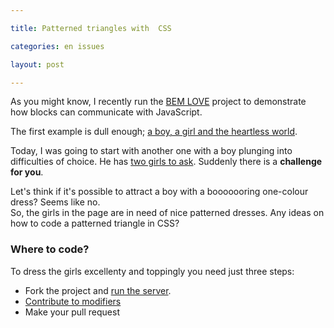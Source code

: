 ```yaml
---

title: Patterned triangles with  CSS

categories: en issues

layout: post

---
```


As you might know, I recently run the [BEM
LOVE](https://github.com/toivonen/bem-love) project to demonstrate how blocks
can communicate with JavaScript.

The first example is dull enough; [a boy, a girl and the heartless
world](http://toivonen.github.com/bem-love/desktop.bundles/ask-her-what-music-she-likes/ask-her-what-music-she-likes.html).

Today, I was going to start with another one with a boy plunging into
difficulties of choice. He has [two girls to
ask](http://toivonen.github.com/bem-love/desktop.bundles/choose-the-one/choose-the-one.html).
Suddenly there is a **challenge for you**.

Let's think if it's possible to attract a boy with a booooooring one-colour
dress? Seems like no.<br/>
So, the girls in the page are in need of nice patterned dresses. Any ideas on
how to code a patterned triangle in CSS?

### Where to code?
To dress the girls excellenty and toppingly you need just three steps:

 * Fork the project and [run the
server](https://github.com/toivonen/bem-love#how-to-contribute).
 * [Contribute to modifiers](https://github.com/toivonen/bem-love/tree/master/desktop.bundles/choose-the-one/blocks/girl/_dressed)
 * Make your pull request